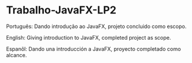 # Trabalho-JavaFX-LP2
Português:  Dando introdução ao JavaFX, projeto concluido como escopo.

English: Giving introduction to JavaFX, completed project as scope.

Espanõl: Dando una introducción a JavaFX, proyecto completado como alcance.
